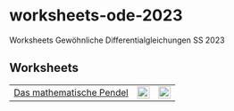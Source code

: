# worksheets-ode-2023
Worksheets Gewöhnliche Differentialgleichungen SS 2023

## Worksheets

<table>
 <tr>
  <td>
   <a href="/JeremiasE/worksheets-ode-2023/blob/main/examples/1-Pendel.ipynb">Das mathematische Pendel</a>
  </td>  
  <td>
   <a href="https://kaggle.com/kernels/welcome?src=https://github.com/JeremiasE/worksheets-ode-2023/blob/main/examples/1-Pendel.ipynb" rel="nofollow">
   <img src="https://kaggle.com/static/images/open-in-kaggle.svg" alt="Kaggle" height="22ex">
   </a>
  </td>
  <td>
   <a href="https://colab.research.google.com/github/JeremiasE/worksheets-ode-2023/blob/main/examples/1-Pendel.ipynb" rel="nofollow">
    <img src="https://camo.githubusercontent.com/84f0493939e0c4de4e6dbe113251b4bfb5353e57134ffd9fcab6b8714514d4d1/68747470733a2f2f636f6c61622e72657365617263682e676f6f676c652e636f6d2f6173736574732f636f6c61622d62616467652e737667" alt="Open In Colab" data-canonical-src="https://colab.research.google.com/assets/colab-badge.svg"  height="22ex">
   </a>
  </td>
 </tr>
</table>
